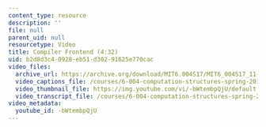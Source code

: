 ```yaml
---
content_type: resource
description: ''
file: null
parent_uid: null
resourcetype: Video
title: Compiler Frontend (4:32)
uid: b2d8d3c4-0928-eb51-d302-91625e770cac
video_files:
  archive_url: https://archive.org/download/MIT6.004S17/MIT6_004S17_11-02-04_300k.mp4
  video_captions_file: /courses/6-004-computation-structures-spring-2017/f0de348b7d755a018bc6612b01c18b19_-bWtembpQjU.vtt
  video_thumbnail_file: https://img.youtube.com/vi/-bWtembpQjU/default.jpg
  video_transcript_file: /courses/6-004-computation-structures-spring-2017/996e2f12674f9d94c4e5daec708174c7_-bWtembpQjU.pdf
video_metadata:
  youtube_id: -bWtembpQjU
---
```

